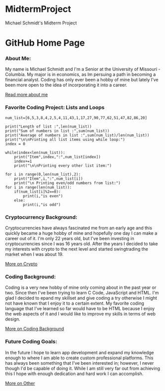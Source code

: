 # MidtermProject
Michael Schmidt's Midterm Project
# GitHub Home Page

### About Me:

   My name is Michael Schmidt and I'm a Senior at the University of Missouri - Columbia. My major is in economics, as Im persuing a path in becoming a financial analyst. Coding has only ever been a hobby of mine but lately I've been more open to the idea of incorporating it into a career.
   
[Read more about me](page2.md)

### Favorite Coding Project: Lists and Loops

```
num_list=[6,5,3,8,4,2,5,4,11,43,1,17,27,90,77,62,51,47,82,86,20]

print("Length of list :",len(num_list))
print("Sum of numbers in list :",sum(num_list))
print("Average of numbers in list :",sum(num_list)/len(num_list))
print("\n\nPrinting all list items using while loop:")
index = 0

while(index<len(num_list)):
    print("Item",index,":",num_list[index])
    index+=1
    print("\n\nPrinting every other list item:")
    
for i in range(0,len(num_list),2):
    print("Item",i,":",num_list[i])
    print("\n Printing even/odd numbers from list:")
for i in range(len(num_list)):
    if(num_list[i]%2==0):
        print(i,"is even")
    else:
        print(i,"is odd")
```

### Cryptocurrency Background:
   Cryptocurrencies have always fascinated me from an early age and this quickly became a huge hobby of mine and hopefully one day I can make a career out of it. I'm only 22 years old, but I've been investing in cryptocurrencies since I was 16 years old. After the years I decided to take my interests with crypto to the next level and started swingtrading the market when I was about 19.

[More on Crypto](page3.md)

### Coding Background:
   Coding is a very new hobby of mine only coming about in the past year or two. Since then I've been trying to learn C Code, JavaScript and HTML. I'm glad I decided to epand my skillset and give coding a try otherwise I might not have known that I enjoy it to a certain extent. My favorite coding language that I've learned so far would have to be HTML because I enjoy the web aspects of it and I would like to improve my skills in terms of web design.

[More on Coding Background](page4.md)

### Future Coding Goals:
   In the future I hope to learn app development and expand my knowledge enough to where I am able to create custom professional platforms. This has always been something that I've been interested in; however, I never though I'd be capable of doing it. While I am still very far out from achieving this I hope with enough dedication and hard work I can accomplish.

[More on Other](page5.md)

